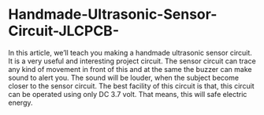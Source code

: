 # Handmade-Ultrasonic-Sensor-Circuit-JLCPCB-
In this article, we’ll teach you making a handmade ultrasonic sensor circuit. It is a very useful and interesting project circuit. The sensor circuit can trace any kind of movement in front of this and at the same the buzzer can make sound to alert you. The sound will be louder, when the subject become closer to the sensor circuit.  The best facility of this circuit is that, this circuit can be operated using only DC 3.7 volt. That means, this will safe electric energy. 
